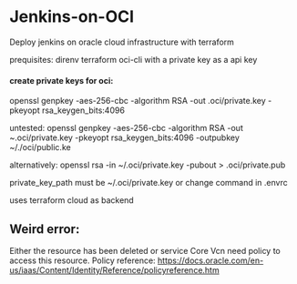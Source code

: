 # Jenkins-on-OCI
Deploy jenkins on oracle cloud infrastructure with terraform

prequisites:
direnv
terraform
oci-cli with a private key as a api key

#### create private keys for oci:
openssl genpkey -aes-256-cbc -algorithm RSA -out .oci/private.key -pkeyopt rsa_keygen_bits:4096

untested:
openssl genpkey -aes-256-cbc -algorithm RSA -out ~.oci/private.key -pkeyopt rsa_keygen_bits:4096 -outpubkey ~/./oci/public.ke

alternatively: openssl rsa -in ~/.oci/private.key -pubout > .oci/private.pub

private_key_path must be ~/.oci/private.key or change command in .envrc

uses terraform cloud as backend

## Weird error:
 Either the resource has been deleted or service Core Vcn need policy to access this resource. Policy reference: https://docs.oracle.com/en-us/iaas/Content/Identity/Reference/policyreference.htm